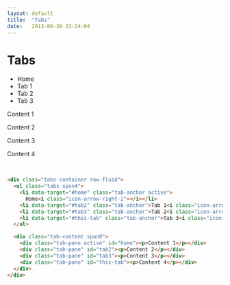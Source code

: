 ```yaml
---
layout: default
title:  "Tabs"
date:   2013-06-30 23:24:04
---
```


Tabs
====

<div class="tabs-container row-fluid">
  <ul class="tabs span4">
    <li data-target="#home" class="tab-anchor active">
      Home<i class="icon-arrow-right-2"></i></li>
    <li data-target="#tab2" class="tab-anchor">Tab 1<i class="icon-arrow-right-2"></i></li>
    <li data-target="#tab3" class="tab-anchor">Tab 2<i class="icon-arrow-right-2"></i></li>
    <li data-target="#this-tab" class="tab-anchor">Tab 3<i class="icon-arrow-right-2"></i></li>
  </ul>

  <div class="tab-content span8">
    <div class="tab-pane active" id="home"><p>Content 1</p></div>
    <div class="tab-pane" id="tab2"><p>Content 2</p></div>
    <div class="tab-pane" id="tab3"><p>Content 3</p></div>
    <div class="tab-pane" id="this-tab"><p>Content 4</p></div>
  </div>
</div>

<br />

~~~html
<div class="tabs-container row-fluid">
  <ul class="tabs span4">
    <li data-target="#home" class="tab-anchor active">
      Home<i class="icon-arrow-right-2"></i></li>
    <li data-target="#tab2" class="tab-anchor">Tab 1<i class="icon-arrow-right-2"></i></li>
    <li data-target="#tab3" class="tab-anchor">Tab 2<i class="icon-arrow-right-2"></i></li>
    <li data-target="#this-tab" class="tab-anchor">Tab 3<i class="icon-arrow-right-2"></i></li>
  </ul>

  <div class="tab-content span8">
    <div class="tab-pane active" id="home"><p>Content 1</p></div>
    <div class="tab-pane" id="tab2"><p>Content 2</p></div>
    <div class="tab-pane" id="tab3"><p>Content 3</p></div>
    <div class="tab-pane" id="this-tab"><p>Content 4</p></div>
  </div>
</div>
~~~
